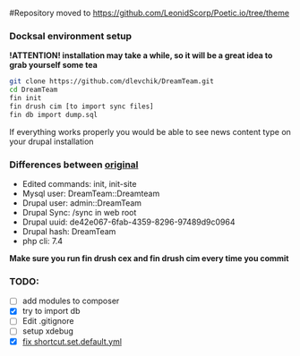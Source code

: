 #Repository moved to https://github.com/LeonidScorp/Poetic.io/tree/theme

### Docksal environment setup

**!ATTENTION! installation may take a while, so it will be a great idea to grab yourself some tea**
 
```bash
git clone https://github.com/dlevchik/DreamTeam.git
cd DreamTeam
fin init
fin drush cim [to import sync files]
fin db import dump.sql
```

If everything works properly you would be able to see news content type on your drupal installation

### Differences between [original](https://github.com/docksal/boilerplate-drupal9-composer) 
- Edited commands: init, init-site
- Mysql user: DreamTeam::Dreamteam
- Drupal user: admin::DreamTeam
- Drupal Sync: /sync in web root
- Drupal uuid: de42e067-6fab-4359-8296-97489d9c0964
- Drupal hash: DreamTeam
- php cli: 7.4

**Make sure you run fin drush cex and fin drush cim every time you commit**


### TODO:
- [ ] add modules to composer
- [x] try to import db
- [ ] Edit .gitignore
- [ ] setup xdebug
- [x] [fix shortcut.set.default.yml](https://www.drupal.org/project/drupal/issues/2583113)
